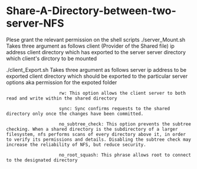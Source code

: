 # Share-A-Directory-between-two-server-NFS
 Plese grant the relevant permission on the shell scripts
 ./server_Mount.sh
      Takes three argument as follows
        client (Provider of the Shared file) ip address 
        client directory which has exported to the server 
        server directory which client's dirctory to be mounted
        
  ./client_Export.sh
      Takes three argument as follows
        server ip address to be exported
        client directory which should be exported to the particular server
        options aka permission for the expoted folder
                        
                        rw: This option allows the client server to both read and write within the shared directory
                        
                        sync: Sync confirms requests to the shared directory only once the changes have been committed.
                        
                        no_subtree_check: This option prevents the subtree checking. When a shared directory is the subdirectory of a larger filesystem, nfs performs scans of every directory above it, in order to verify its permissions and details. Disabling the subtree check may increase the reliability of NFS, but reduce security.
                        
                        no_root_squash: This phrase allows root to connect to the designated directory
  
